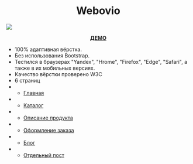 <h1 align="center">Webovio</h1>
<img src="https://github.com/sergeybespyatov/freshnesecom/blob/main/screenshot.png">
<p align="center"><strong><a href="https://sergeybespyatov.github.io/freshnesecom/" target="_blank">ДЕМО</a></strong></p>

- 100% адаптивная вёрстка.
- Без использования Bootstrap.
- Тестился в браузерах "Yandex", "Hrome", "Firefox", "Edge", "Safari", а также в их мобильных версиях.
- Качество вёрстки проверено W3C
- 6 страниц
- - [Главная](https://sergeybespyatov.github.io/freshnesecom/home.html)
- - [Каталог](https://sergeybespyatov.github.io/freshnesecom/category_list.html)
- - [Описание продукта](https://sergeybespyatov.github.io/freshnesecom/product-tetail.html)
- - [Оформление заказа](https://sergeybespyatov.github.io/freshnesecom/сheckout.html)
- - [Блог](https://sergeybespyatov.github.io/freshnesecom/blog.html)
- - [Отдельный пост](https://sergeybespyatov.github.io/freshnesecom/entry.html)
